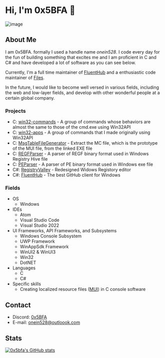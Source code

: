 # Hi, I'm 0x5BFA 👋

![image](https://github.com/0x5bfa/0x5bfa/assets/62196528/ac88c9ea-9c6b-401b-a5aa-05b63456b247)

## About Me

I am 0x5BFA. formally I used a handle name *onein528*.
I code every day for the fun of building something that excites me and I am proficient in C and C# and have developed a lot of software as you can see below.

Currently, I'm a full time maintainer of [FluentHub](https://github.com/FluentHub/FluentHub) and a enthusiastic code maintainer of [Files](https://github.com/files-community/files).

In the future, I would like to become well versed in various fields, including the web and low-layer fields, and develop with other wonderful people at a certain global company.

### Projects

- C: [win32-commands](https://github.com/0x5bfa/win32-commands) - A group of commands whose behaviors are almost the same to those of the cmd.exe using Win32API
- C: [win32-apps](https://github.com/0x5bfa/win32-apps) - A group of commands that I made originally using Win32API
- C: [MsgTableFileGenerator](https://github.com/0x5bfa/MsgTableFileGenerator) - Extract the MC file, which is the prototype of the MUI file, from the linked EXE file
- C: [REGFParser](https://github.com/0x5bfa/REGFParser) - A parser of REGF binary format used in Windows Registry Hive file
- C: [PEParser](https://github.com/0x5bfa/PEParser) - A parser of PE binary format used in Windows exe file
- C#: [RegistryValley](https://github.com/0x5bfa/RegistryValley) - Redesigned Widows Registory editor
- C#: [FluentHub](https://github.com/FluentHub/FluentHub) - The best GitHub client for Windows

### Fields 

- OS
  - Windows
- IDEs
  - Atom
  - Visual Studio Code
  - Visual Studio 2022
- UI Frameworks, API Frameworks, and Subsystems
  - Windows Console Subsystem
  - UWP Framework
  - WinAppSdk Framework
  - WinUI2 & WinUI3 
  - Win32
  - DotNET
- Languages
  - C
  - C#
- Specific skills
  - Creating localized resource files ([MUI](https://en.wikipedia.org/wiki/Multilingual_User_Interface)) in C console software 

## Contact

- Discord: [0x5BFA](https://discordapp.com/users/926892915362521130)
- E-mail: onein528@outloook.com

## Stats

[![0x5bfa's GitHub stats](https://github-readme-stats.vercel.app/api?username=0x5bfa&show_icons=true&bg_color=00000000)](https://github.com/0x5bfa)
